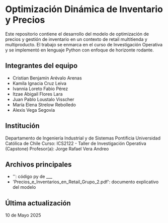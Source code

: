 # Optimización Dinámica de Inventario y Precios

Este repositorio contiene el desarrollo del modelo de optimización de precios y gestión de inventario en un contexto de retail multitienda y multiproducto. El trabajo se enmarca en el curso de Investigación Operativa y se implementó en lenguaje Python con enfoque de horizonte rodante.

## Integrantes del equipo

- Cristian Benjamín Arévalo Arenas  
- Kamila Ignacia Cruz Leiva  
- Ivannia Loreto Fabio Pérez  
- Itzae Abigail Flores Lara  
- Juan Pablo Loustalo Visscher  
- María Elena Strelow Rebolledo  
- Alexis Vega Segovia

## Institución

Departamento de Ingeniería Industrial y de Sistemas
Pontificia Universidad Católica de Chile
Curso: ICS2122 - Taller de Investigación Operativa (Capstone)
Profesor(a): Jorge Rafael Vera Andreo

## Archivos principales

- '': código py de ___
- 'Precios_e_Inventarios_en_Retail_Grupo_2.pdf': documento explicativo del modelo

## Última actualización

10 de Mayo 2025
